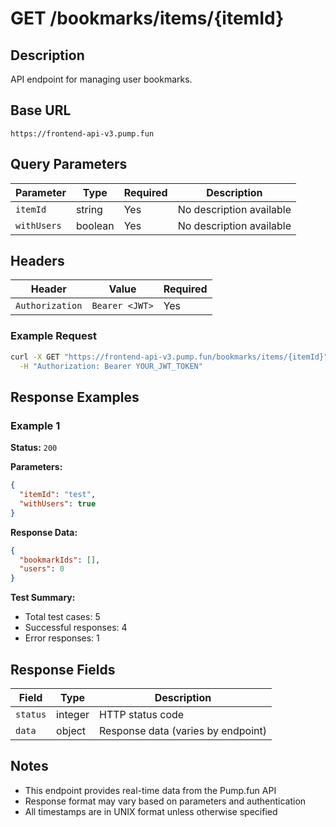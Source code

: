 # GET /bookmarks/items/{itemId}

## Description
API endpoint for managing user bookmarks.

## Base URL
`https://frontend-api-v3.pump.fun`

## Query Parameters
| Parameter | Type | Required | Description |
|-----------|------|----------|-------------|
| `itemId` | string | Yes | No description available |
| `withUsers` | boolean | Yes | No description available |

## Headers
| Header | Value | Required |
|--------|-------|----------|
| `Authorization` | `Bearer <JWT>` | Yes |

### Example Request
```bash
curl -X GET "https://frontend-api-v3.pump.fun/bookmarks/items/{itemId}" \
  -H "Authorization: Bearer YOUR_JWT_TOKEN"
```

## Response Examples

### Example 1
**Status:** `200`

**Parameters:**
```json
{
  "itemId": "test",
  "withUsers": true
}
```

**Response Data:**
```json
{
  "bookmarkIds": [],
  "users": 0
}
```

**Test Summary:**
- Total test cases: 5
- Successful responses: 4
- Error responses: 1

## Response Fields
| Field | Type | Description |
|-------|------|-------------|
| `status` | integer | HTTP status code |
| `data` | object | Response data (varies by endpoint) |

## Notes
- This endpoint provides real-time data from the Pump.fun API
- Response format may vary based on parameters and authentication
- All timestamps are in UNIX format unless otherwise specified
